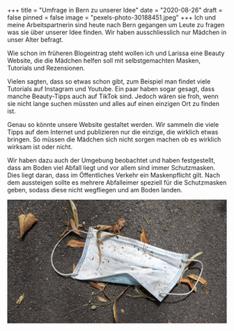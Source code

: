 +++
title = "Umfrage in Bern zu unserer Idee"
date = "2020-08-26"
draft = false
pinned = false
image = "pexels-photo-30188451.jpeg"
+++
Ich und meine Arbeitspartnerin sind heute nach Bern gegangen um Leute zu fragen was sie über unserer Idee finden. Wir haben ausschliesslich nur Mädchen in unser Alter befragt.

Wie schon im früheren Blogeintrag steht wollen ich und Larissa eine Beauty Website, die die Mädchen helfen soll mit selbstgemachten Masken, Tutorials und Rezensionen.

Vielen sagten, dass so etwas schon gibt, zum Beispiel man findet viele Tutorials auf Instagram und Youtube. Ein paar haben sogar gesagt, dass manche Beauty-Tipps auch auf TikTok sind. Jedoch wären sie froh, wenn sie nicht lange suchen müssten und alles auf einen einzigen Ort zu finden ist. 

Genau so könnte unsere Website gestaltet werden. Wir sammeln die viele Tipps auf dem Internet und publizieren nur die einzige, die wirklich etwas bringen. So müssen die Mädchen sich nicht sorgen machen ob es wirklich wirksam ist oder nicht.

Wir haben dazu auch der Umgebung beobachtet und haben festgestellt, dass am Boden viel Abfall liegt und vor allem sind immer Schutzmasken. Dies liegt daran, dass im Öffentliches Verkehr ein Maskenpflicht gilt. Nach dem aussteigen sollte es mehrere Abfalleimer speziell für die Schutzmasken geben, sodass diese nicht wegfliegen und am Boden landen.

![](n-large-16x9-far.jpg)